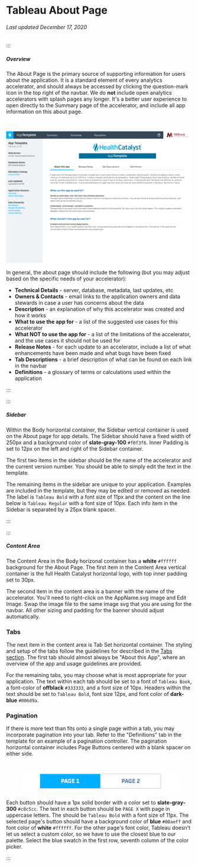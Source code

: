 # Tableau About Page

###### Last updated December 17, 2020

:::

##### Overview

The About Page is the primary source of supporting information for users about the application.
It is a standard element of every analytics accelerator, and should always be accessed by clicking the question-mark icon in the top right of the navbar.
We do **not** include open analytics accelerators with splash pages any longer.
It's a better user experience to open directly to the Summary page of the accelerator, and include all app information on this about page.

<div style="text-align:center"><br>

![About Page](./assets/analytics/tableau/aboutoverview.png "About Page")

</div>

In general, the about page should include the following (but you may adjust based on the specific needs of your accelerator):

- **Technical Details** - server, database, metadata, last updates, etc
- **Owners & Contacts** - email links to the application owners and data stewards in case a user has concerns about the data
- **Description** - an explanation of why this accelerator was created and how it works
- **What to use the app for** - a list of the suggested use cases for this accelerator
- **What NOT to use the app for** - a list of the limitations of the accelerator, and the use cases it should not be used for
- **Release Notes** - for each update to an accelerator, include a list of what enhancements have been made and what bugs have been fixed
- **Tab Descriptions** - a brief description of what can be found on each link in the navbar
- **Definitions** - a glossary of terms or calculations used within the application

:::

:::

##### Sidebar

Within the Body horizontal container, the Sidebar vertical container is used on the About page for app details.
The Sidebar should have a fixed width of 250px and a background color of **slate-gray-100** `#f0f3f6`.
Inner Padding is set to 12px on the left and right of the Sidebar container.

The first two items in the sidebar should be the name of the accelerator and the current version number.
You should be able to simply edit the text in the template.

The remaining items in the sidebar are unique to your application.
Examples are included in the template, but they may be edited or removed as needed.
The label is `Tableau Bold` with a font size of 11px and the content on the line below is `Tableau Regular` with a font size of 10px.
Each info item in the Sidebar is separated by a 25px blank spacer.

:::

:::

##### Content Area

The Content Area in the Body horizonal container has a **white** `#ffffff` background for the About Page.
The first item in the Content Area vertical container is the full Health Catalyst horizontal logo, with top inner padding set to 30px.

The second item in the content area is a banner with the name of the accelerator.
You'll need to right-click on the AppName.svg image and Edit Image.
Swap the image file to the same image svg that you are using for the navbar.
All other sizing and padding for the banner should adjust automatically.

### Tabs

The next item in the content area is Tab Set horizontal container.
The styling and setup of the tabs follow the guidelines for described in the [Tabs section](/analytics/tableau-tabs).
The first tab should almost always be "About this App", where an overview of the app and usage guidelines are provided.

For the remaining tabs, you may choose what is most appropriate for your application.
The text within each tab should be set to a font of `Tableau Book`, a font-color of **offblack** `#333333`, and a font size of 10px.
Headers within the text should be set to `Tableau Bold`, font size 12px, and font color of **dark-blue** `#006d9a`.

### Pagination

If there is more text than fits onto a single page within a tab, you may incorporate pagination into your tab.
Refer to the "Definitions" tab in the template for an example of a pagination controller.
The pagination horizontal container includes Page Buttons centered with a blank spacer on either side.

<div style="text-align:center"><br>

![Pagination Controller](./assets/analytics/tableau/pagination.png "Pagination Controller")

</div>

Each button should have a 1px solid border with a color set to **slate-gray-300** `#c0c5cc`.
The text in each button should be `PAGE X` with page in uppercase letters.
The should be `Tableau Bold` with a font size of 11px.
The selected page's button should have a background color of **blue** `#00aeff` and font color of **white** `#ffffff`.
For the other page's font color, Tableau doesn't let us select a custom color, so we have to use the closest blue to our palette.
Select the blue swatch in the first row, seventh column of the color picker.

:::
